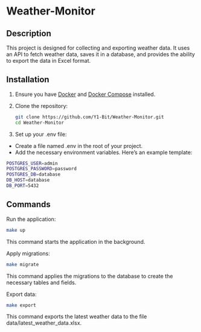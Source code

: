 # Weather-Monitor

## Description

This project is designed for collecting and exporting weather data. It uses an API to fetch weather data, saves it in a database, and provides the ability to export the data in Excel format.

## Installation

1. Ensure you have [Docker](https://www.docker.com/get-started) and [Docker Compose](https://docs.docker.com/compose/) installed.

2. Clone the repository:
   ```bash
   git clone https://github.com/Y1-Bit/Weather-Monitor.git
   cd Weather-Monitor
   ```

3. Set up your .env file:
- Create a file named .env in the root of your project.
- Add the necessary environment variables. Here’s an example template:
```bash
POSTGRES_USER=admin
POSTGRES_PASSWORD=password
POSTGRES_DB=database
DB_HOST=database
DB_PORT=5432
```


## Commands

Run the application:

```bash
make up
```
This command starts the application in the background.


Apply migrations:

```bash
make migrate
```
This command applies the migrations to the database to create the necessary tables and fields.


Export data:

```bash
make export
```
This command exports the latest weather data to the file data/latest_weather_data.xlsx.
